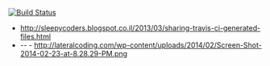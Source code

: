 [![Build Status](https://travis-ci.org/brownman/travis_test.svg?branch=develop)](https://travis-ci.org/brownman/travis_test)


- http://sleepycoders.blogspot.co.il/2013/03/sharing-travis-ci-generated-files.html
- -- - http://lateralcoding.com/wp-content/uploads/2014/02/Screen-Shot-2014-02-23-at-8.28.29-PM.png
